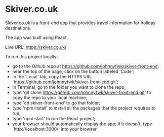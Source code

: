 # Skiver.co.uk

Skiver.co.uk is a front-end app that provides travel information for holiday destinations.

The app was built using React.

Live URL: https://skiver.co.uk/

To run this project locally:
- go to the Github repo at https://github.com/johnnyfwk/skiver-front-end;
- near the top of the page, click on the button labeled 'Code';
- in the 'Local' tab, copy the HTTPS URL 'https://github.com/johnnyfwk/skiver-front-end.git';
- in Terminal, go to the folder you want to clone the repo;
- type 'git clone https://github.com/johnnyfwk/skiver-front-end.git' to copy the repo to your local machine;
- type 'cd skiver-front-end' to go that folder;
- type 'npm install' to install all the packages that the project requires to run;
- type 'npm start' to run the React project;
- your browser should automatically display the app; if it doesn't, type 'http://localhost:3000/' into your browser.